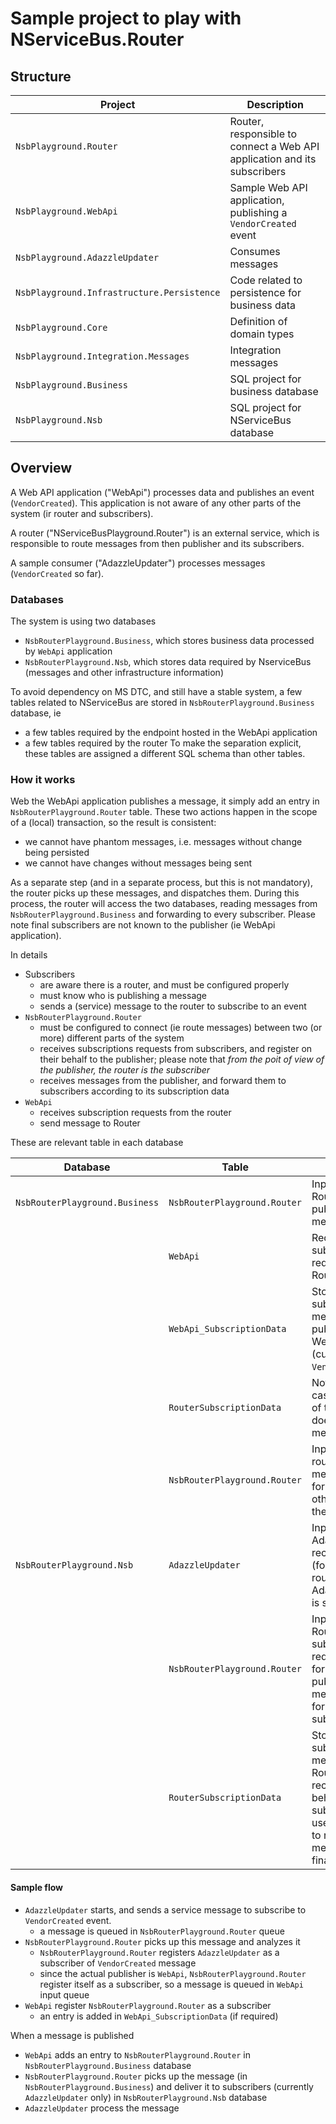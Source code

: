 # Sample project to play with NServiceBus.Router

## Structure

|Project|Description|
|-|-|
|`NsbPlayground.Router`| Router, responsible to connect a Web API application and its subscribers|
|`NsbPlayground.WebApi`| Sample Web API application, publishing a `VendorCreated` event|
|`NsbPlayground.AdazzleUpdater`| Consumes messages |
|`NsbPlayground.Infrastructure.Persistence`| Code related to persistence for business data|
|`NsbPlayground.Core`| Definition of domain types|
|`NsbPlayground.Integration.Messages`| Integration messages|
|`NsbPlayground.Business`| SQL project for business database|
|`NsbPlayground.Nsb`| SQL project for NServiceBus database|

## Overview

A Web API application ("WebApi") processes data and publishes an event (`VendorCreated`).
This application is not aware of any other parts of the system (ir router and subscribers).

A router ("NServiceBusPlayground.Router") is an external service, which is responsible to route messages 
from then publisher and its subscribers. 

A sample consumer ("AdazzleUpdater") processes messages (`VendorCreated` so far).

### Databases

The system is using two databases 
- `NsbRouterPlayground.Business`, which stores business data processed by `WebApi` application 
- `NsbRouterPlayground.Nsb`, which stores data required by NserviceBus (messages and other infrastructure information)

To avoid dependency on MS DTC, and still have a stable system, a few tables related to NServiceBus
are stored in `NsbRouterPlayground.Business` database, ie
- a few tables required by the endpoint hosted in the WebApi application 
- a few tables required by the router
To make the separation explicit, these tables are assigned a different SQL schema than other tables.


### How it works

Web the WebApi application publishes a message, it simply add an entry in `NsbRouterPlayground.Router` table.
These two actions happen in the scope of a (local) transaction, so the result is consistent:
- we cannot have phantom messages, i.e. messages without change being persisted 
- we cannot have changes without messages being sent

As a separate step (and in a separate process, but this is not mandatory), the router picks up 
these messages, and dispatches them. During this process, the router will access the two databases, reading
messages from `NsbRouterPlayground.Business` and forwarding to every subscriber.
Please note final subscribers are not known to the publisher (ie WebApi application).

In details
- Subscribers
  - are aware there is a router, and must be configured properly
  - must know who is publishing a message
  - sends a (service) message to the router to subscribe to an event
- `NsbRouterPlayground.Router`
  - must be configured to connect (ie route messages) between two (or more) different parts of the system
  - receives subscriptions requests from subscribers, and register on their behalf to the publisher; please note that 
    *from the poit of view of the publisher, the router is the subscriber*
  - receives messages from the publisher, and forward them to subscribers according to its subscription data
- `WebApi`
  - receives subscription requests from the router
  - send message to Router 

These are relevant table in each database

|Database|Table|Used for|
|-|-|-|
|`NsbRouterPlayground.Business`|`NsbRouterPlayground.Router`| Input queue for Router, published messages|
| |`WebApi`| Receives subscription requests (from Router)|
| |`WebApi_SubscriptionData`| Stored subscriptions for messages published by WebApi (currenly `VendorCreated`) |
| |`RouterSubscriptionData`| Not used in this case, as this side of the system does not receive messages |
| |`NsbRouterPlayground.Router`| Input queue for router; stores messages to be forwarded to other parts of the system |
|`NsbRouterPlayground.Nsb`|`AdazzleUpdater`| Input queue for AdazzleUpdated; receives events (forwarded by router) AdazzleUpdater is subscribed to|
||`NsbRouterPlayground.Router`| Input queue for Router; receives subscription requests (to be forwarded to publishers) and messages to be forwarded to subscribers|
||`RouterSubscriptionData`| Stores subscription messages Router is receiving on behalf of actual subscribers; used by Router to route received messages to final recipient|

#### Sample flow

- `AdazzleUpdater` starts, and sends a service message to subscribe to `VendorCreated` event.
  - a message is queued in `NsbRouterPlayground.Router` queue
- `NsbRouterPlayground.Router` picks up this message and analyzes it
  - `NsbRouterPlayground.Router` registers `AdazzleUpdater` as a subscriber of `VendorCreated` message
  - since the actual publisher is `WebApi`, `NsbRouterPlayground.Router` register itself as a subscriber, so a message is queued in `WebApi` input queue 
- `WebApi` register `NsbRouterPlayground.Router` as a subscriber
  - an entry is added in `WebApi_SubscriptionData` (if required)

When a message is published

- `WebApi` adds an entry to `NsbRouterPlayground.Router` in `NsbRouterPlayground.Business` database
- `NsbRouterPlayground.Router` picks up the message (in `NsbRouterPlayground.Business`) and deliver it to subscribers (currently `AdazzleUpdater` only) 
  in `NsbRouterPlayground.Nsb` database
- `AdazzleUpdater` process the message
